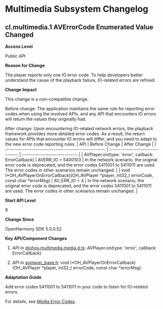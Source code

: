 # Multimedia Subsystem Changelog

## cl.multimedia.1 	AVErrorCode Enumerated Value Changed

**Access Level**

Public API

**Reason for Change**

The player reports only one IO error code. To help developers better understand the cause of the playback failure, IO-related errors are refined.

**Change Impact**

This change is a non-compatible change.

Before change: The application maintains the same rule for reporting error codes when using the involved APIs, and any API that encounters IO errors will return the values they originally had.

After change: Upon encountering IO-related network errors, the playback framework provides more detailed error codes. As a result, the return values for APIs that encounter IO errors will differ, and you need to adapt to the new error code reporting rules.
|                       API                       |           Before Change           |           After Change        |
| :--------------------------------------------------: | :------------------------------: | :---------------------------: |
| AVPlayer.on(type: 'error', callback: ErrorCallback)  |        AVERR_IO = 5400103        |     In the network scenario, the original error code is deprecated, and the error codes 5411001 to 5411011 are used. The error codes in other scenarios remain unchanged.    |
| void (*OH_AVPlayerOnErrorCallback)(OH_AVPlayer *player, int32_t errorCode, const char *errorMsg) |        AV_ERR_IO = 4        |     In the network scenario, the original error code is deprecated, and the error codes 5411001 to 5411011 are used. The error codes in other scenarios remain unchanged.     |

**Start API Level**

9

**Change Since**

OpenHarmony SDK 5.0.0.52

**Key API/Component Changes**

1. API in [@ohos.multimedia.media.d.ts](https://gitee.com/openharmony/interface_sdk-js/blob/master/api/@ohos.multimedia.media.d.ts):
AVPlayer.on(type: 'error', callback: ErrorCallback)

2. API in [avplayer_base.h](https://gitee.com/openharmony/interface_sdk_c/blob/master/multimedia/player_framework/avplayer_base.h):
void (*OH_AVPlayerOnErrorCallback)(OH_AVPlayer *player, int32_t errorCode, const char *errorMsg)

**Adaptation Guide**

Add error codes 5411001 to 5411011 in your code to listen for IO-related errors.

For details, see [Media Error Codes](../../../application-dev/reference/apis-media-kit/errorcode-media.md).

